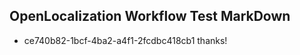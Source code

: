 ## OpenLocalization Workflow Test MarkDown
* ce740b82-1bcf-4ba2-a4f1-2fcdbc418cb1 thanks!

<!--HONumber=Sep16_HO1-->


